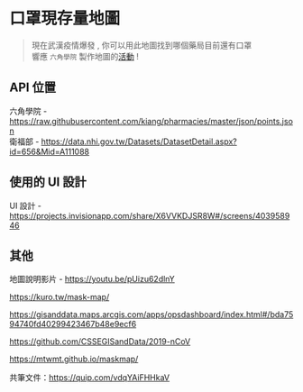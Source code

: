# 口罩現存量地圖

> 現在武漢疫情爆發 , 你可以用此地圖找到哪個藥局目前還有口罩  
> 響應 `六角學院` 製作地圖的[活動](https://challenge.thef2e.com/news/21) ! 

## API 位置

六角學院 - https://raw.githubusercontent.com/kiang/pharmacies/master/json/points.json  
衛福部  -  https://data.nhi.gov.tw/Datasets/DatasetDetail.aspx?id=656&Mid=A111088

## 使用的 UI 設計

UI 設計 - https://projects.invisionapp.com/share/X6VVKDJSR8W#/screens/403958946 

## 其他 

地圖說明影片 - https://youtu.be/pUizu62dlnY

https://kuro.tw/mask-map/

https://gisanddata.maps.arcgis.com/apps/opsdashboard/index.html#/bda7594740fd40299423467b48e9ecf6     
         
https://github.com/CSSEGISandData/2019-nCoV

https://mtwmt.github.io/maskmap/

共筆文件：https://quip.com/vdqYAiFHHkaV

